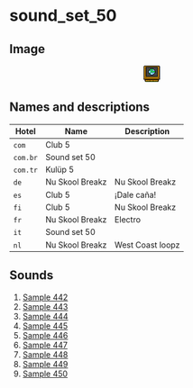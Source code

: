 # sound_set_50

## Image

<div align="center">

![sound_set_50](../uploads/imgs/50.gif)

</div>

## Names and descriptions

| Hotel | Name | Description |
|-|-|-|
| `com` | Club 5 |  |
| `com.br` | Sound set 50 |  |
| `com.tr` | Kulüp 5 |  |
| `de` | Nu Skool Breakz | Nu Skool Breakz |
| `es` | Club 5 | ¡Dale caña! |
| `fi` | Club 5 | Nu Skool Breakz |
| `fr` | Nu Skool Breakz | Electro |
| `it` | Sound set 50 |  |
| `nl` | Nu Skool Breakz | West Coast loopz |

## Sounds

1. [Sample 442](../uploads/sounds/sound_machine_sample_442.mp3)
1. [Sample 443](../uploads/sounds/sound_machine_sample_443.mp3)
1. [Sample 444](../uploads/sounds/sound_machine_sample_444.mp3)
1. [Sample 445](../uploads/sounds/sound_machine_sample_445.mp3)
1. [Sample 446](../uploads/sounds/sound_machine_sample_446.mp3)
1. [Sample 447](../uploads/sounds/sound_machine_sample_447.mp3)
1. [Sample 448](../uploads/sounds/sound_machine_sample_448.mp3)
1. [Sample 449](../uploads/sounds/sound_machine_sample_449.mp3)
1. [Sample 450](../uploads/sounds/sound_machine_sample_450.mp3)